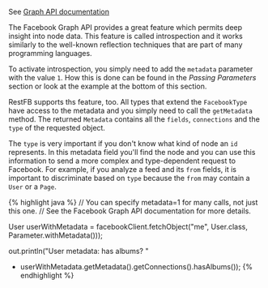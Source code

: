 See <a target="_blank" href="https://developers.facebook.com/docs/graph-api/using-graph-api#introspection" class="badge badge-primary">Graph API documentation</a>

The Facebook Graph API provides a great feature which permits deep insight into node data. This feature is called introspection and it works similarly to the well-known reflection techniques that are part of many programming languages.

To activate introspection, you simply need to add the `metadata` parameter with the value `1`. How this is done can be found in the *Passing Parameters* section or look at the example at the bottom of this section.

RestFB supports ths feature, too. All types that extend the `FacebookType` have access to the metadata and you simply need to call the `getMetadata` method. The returned `Metadata` contains all the `fields`, `connections` and the `type` of the requested object.

The `type` is very important if you don't know what kind of node an `id` represents. In this metadata field you'll find the node and you can use this information to send a more complex and type-dependent request to Facebook. For example, if you analyze a feed and its `from` fields, it is important to discriminate based on `type` because the `from` may contain a `User` or a `Page`. 

{% highlight java %}
// You can specify metadata=1 for many calls, not just this one.
// See the Facebook Graph API documentation for more details.

User userWithMetadata =
  facebookClient.fetchObject("me", User.class, Parameter.withMetadata()));

out.println("User metadata: has albums? "
  + userWithMetadata.getMetadata().getConnections().hasAlbums());
{% endhighlight %}